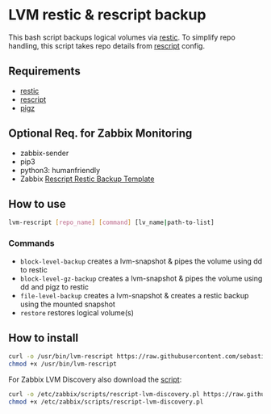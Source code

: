 # LVM restic & rescript backup

This bash script backups logical volumes via [restic](https://restic.net/). To simplify repo handling, this script takes repo details from [rescript](https://gitlab.com/sulfuror/rescript.sh) config.

## Requirements
- [restic](https://restic.net/)
- [rescript](https://gitlab.com/sulfuror/rescript.sh)
- [pigz](https://zlib.net/pigz/)

## Optional Req. for Zabbix Monitoring
- zabbix-sender
- pip3
- python3: humanfriendly
- Zabbix [Rescript Restic Backup Template](https://github.com/sebastian13/zabbix-template-rescript)

## How to use

```bash
lvm-rescript [repo_name] [command] [lv_name|path-to-list]
```

### Commands
- `block-level-backup` creates a lvm-snapshot & pipes the volume using dd to restic
- `block-level-gz-backup` creates a lvm-snapshot & pipes the volume using dd and pigz to restic
- `file-level-backup` creates a lvm-snapshot & creates a restic backup using the mounted snapshot
- `restore` restores logical volume(s)

## How to install

```bash
curl -o /usr/bin/lvm-rescript https://raw.githubusercontent.com/sebastian13/lvm-restic-backup/master/lvm-restic-backup.sh
chmod +x /usr/bin/lvm-rescript
```

For Zabbix LVM Discovery also download the [script](https://github.com/sebastian13/zabbix-template-rescript):

```bash
curl -o /etc/zabbix/scripts/rescript-lvm-discovery.pl https://raw.githubusercontent.com/sebastian13/zabbix-templates/master/rescript-restic-backup/scripts/rescript-lvm-discovery.pl
chmod +x /etc/zabbix/scripts/rescript-lvm-discovery.pl
```
